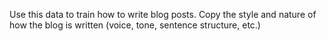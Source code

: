 Use this data to train how to write blog posts. Copy the style and nature of how the blog is written (voice, tone, sentence structure, etc.)
